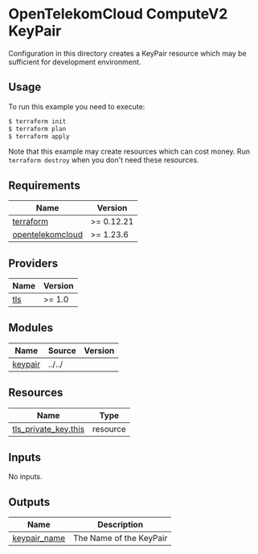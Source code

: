 # OpenTelekomCloud ComputeV2 KeyPair

Configuration in this directory creates a KeyPair resource which may be sufficient for development environment.

## Usage

To run this example you need to execute:

```bash
$ terraform init
$ terraform plan
$ terraform apply
```

Note that this example may create resources which can cost money. Run `terraform destroy` when you don't need these resources.

## Requirements

| Name                                                                                           | Version    |
| ---------------------------------------------------------------------------------------------- | ---------- |
| <a name="requirement_terraform"></a> [terraform](#requirement\_terraform)                      | >= 0.12.21 |
| <a name="requirement_opentelekomcloud"></a> [opentelekomcloud](#requirement\_opentelekomcloud) | >= 1.23.6  |

## Providers

| Name                                              | Version |
| ------------------------------------------------- | ------- |
| <a name="provider_tls"></a> [tls](#provider\_tls) | >= 1.0  |

## Modules

| Name                                                      | Source | Version |
| --------------------------------------------------------- | ------ | ------- |
| <a name="module_keypair"></a> [keypair](#module\_keypair) | ../../ |         |

## Resources

| Name                                                                                                            | Type     |
| --------------------------------------------------------------------------------------------------------------- | -------- |
| [tls_private_key.this](https://registry.terraform.io/providers/hashicorp/tls/latest/docs/resources/private_key) | resource |

## Inputs

No inputs.

## Outputs

| Name                                                                       | Description             |
| -------------------------------------------------------------------------- | ----------------------- |
| <a name="output_keypair_name"></a> [keypair\_name](#output\_keypair\_name) | The Name of the KeyPair |
